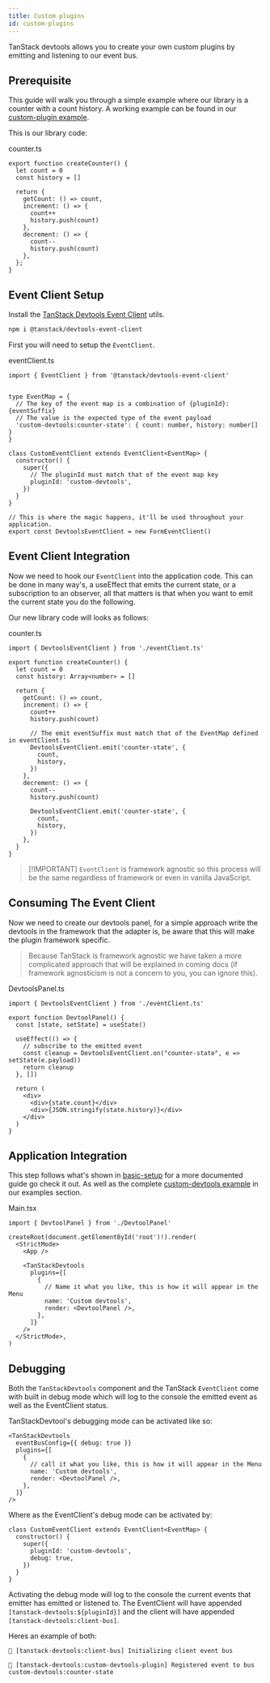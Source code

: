 ```yaml
---
title: Custom plugins
id: custom-plugins
---
```


TanStack devtools allows you to create your own custom plugins by emitting and listening to our event bus.

## Prerequisite

This guide will walk you through a simple example where our library is a counter with a count history. A working example can be found in our [custom-plugin example](https://tanstack.com/devtools/latest/docs/framework/react/examples/custom-plugin).

This is our library code:

counter.ts
```tsx
export function createCounter() {
  let count = 0
  const history = []

  return {
    getCount: () => count,
    increment: () => {
      count++
      history.push(count)
    },
    decrement: () => {
      count--
      history.push(count)
    },
  };
}
```

## Event Client Setup

Install the [TanStack Devtools Event Client](https://www.npmjs.com/package/@tanstack/devtools-event-client) utils.

```bash
npm i @tanstack/devtools-event-client
```

First you will need to setup the `EventClient`.

eventClient.ts
```tsx
import { EventClient } from '@tanstack/devtools-event-client'


type EventMap = {
  // The key of the event map is a combination of {pluginId}:{eventSuffix}
  // The value is the expected type of the event payload
  'custom-devtools:counter-state': { count: number, history: number[] }
}

class CustomEventClient extends EventClient<EventMap> {
  constructor() {
    super({
      // The pluginId must match that of the event map key
      pluginId: 'custom-devtools',
    })
  }
}

// This is where the magic happens, it'll be used throughout your application.
export const DevtoolsEventClient = new FormEventClient()
```

## Event Client Integration

Now we need to hook our `EventClient` into the application code. This can be done in many way's, a useEffect that emits the current state, or a subscription to an observer, all that matters is that when you want to emit the current state you do the following.

Our new library code will looks as follows:

counter.ts
```tsx
import { DevtoolsEventClient } from './eventClient.ts'

export function createCounter() {
  let count = 0
  const history: Array<number> = []

  return {
    getCount: () => count,
    increment: () => {
      count++
      history.push(count)

      // The emit eventSuffix must match that of the EventMap defined in eventClient.ts
      DevtoolsEventClient.emit('counter-state', {
        count,
        history,
      })
    },
    decrement: () => {
      count--
      history.push(count)

      DevtoolsEventClient.emit('counter-state', {
        count,
        history,
      })
    },
  }
}
```

> [!IMPORTANT] `EventClient` is framework agnostic so this process will be the same regardless of framework or even in vanilla JavaScript.

## Consuming The Event Client

Now we need to create our devtools panel, for a simple approach write the devtools in the framework that the adapter is, be aware that this will make the plugin framework specific.

> Because TanStack is framework agnostic we have taken a more complicated approach that will be explained in coming docs (if framework agnosticism is not a concern to you, you can ignore this).

DevtoolsPanel.ts
```tsx
import { DevtoolsEventClient } from './eventClient.ts'

export function DevtoolPanel() {
  const [state, setState] = useState()

  useEffect(() => {
    // subscribe to the emitted event
    const cleanup = DevtoolsEventClient.on("counter-state", e => setState(e.payload))
    return cleanup
  }, [])

  return (
    <div>
      <div>{state.count}</div>
      <div>{JSON.stringify(state.history)}</div>
    </div>
  )
}
```

## Application Integration

This step follows what's shown in [basic-setup](../../basic-setup.md)  for a more documented guide go check it out. As well as the complete [custom-devtools example](https://tanstack.com/devtools/latest/docs/framework/react/examples/custom-devtools) in our examples section.

Main.tsx
```tsx
import { DevtoolPanel } from './DevtoolPanel'

createRoot(document.getElementById('root')!).render(
  <StrictMode>
    <App />

    <TanStackDevtools
      plugins={[
        {
          // Name it what you like, this is how it will appear in the Menu
          name: 'Custom devtools',
          render: <DevtoolPanel />,
        },
      ]}
    />
  </StrictMode>,
)

```

## Debugging

Both the `TanStackDevtools` component and the TanStack `EventClient` come with built in debug mode which will log to the console the emitted event as well as the EventClient status.

TanStackDevtool's debugging mode can be activated like so:
```tsx
<TanStackDevtools
  eventBusConfig={{ debug: true }}
  plugins={[
    {
      // call it what you like, this is how it will appear in the Menu
      name: 'Custom devtools',
      render: <DevtoolPanel />,
    },
  ]}
/>
```

Where as the EventClient's debug mode can be activated by:
```tsx
class CustomEventClient extends EventClient<EventMap> {
  constructor() {
    super({
      pluginId: 'custom-devtools',
      debug: true,
    })
  }
}
```

Activating the debug mode will log to the console the current events that emitter has emitted or listened to. The EventClient will have appended `[tanstack-devtools:${pluginId}]` and the client will have appended `[tanstack-devtools:client-bus]`.

Heres an example of both:
```
🌴 [tanstack-devtools:client-bus] Initializing client event bus

🌴 [tanstack-devtools:custom-devtools-plugin] Registered event to bus custom-devtools:counter-state
```
